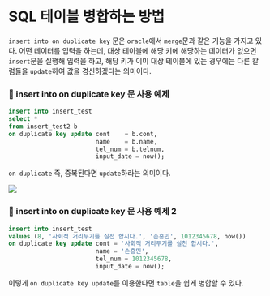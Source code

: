 # SQL 테이블 병합하는 방법

`insert into on duplicate key` 문은 `oracle`에서 `merge`문과 같은 기능을 가지고 있다.
어떤 데이터를 입력을 하는데, 대상 테이블에 해당 키에 해당하는 데이터가 없으면 `insert`문을 실행해 입력을 하고, 해당 키가 이미 대상 테이블에 있는 경우에는 다른 칼럼들을 `update`하여 값을 경신하겠다는 의미이다.

### 📑 insert into on duplicate key 문 사용 예제
```sql
insert into insert_test
select *
from insert_test2 b
on duplicate key update cont    = b.cont,
                        name    = b.name,
                        tel_num = b.telnum,
                        input_date = now();
```

`on duplicate` 즉, 중복된다면 `update`하라는 의미이다.

![](https://img1.daumcdn.net/thumb/R1280x0/?scode=mtistory2&fname=https%3A%2F%2Fblog.kakaocdn.net%2Fdn%2FLPBPs%2FbtqEAC0vSMW%2FZh2YEmjenIF5as5KD8bG6k%2Fimg.png)

### 📑 insert into on duplicate key 문 사용 예제 2
```sql
insert into insert_test
values (8, '사회적 거리두기를 실천 합시다.', '손흥민', 1012345678, now())
on duplicate key update cont = '사회적 거리두기를 실천 합시다.',
                        name = '손흥민',
                        tel_num = 1012345678,
                        input_date = now();
```

이렇게 `on duplicate key update`를 이용한다면 `table`을 쉽게 병합할 수 있다.

                    